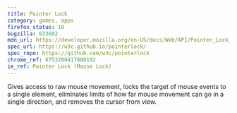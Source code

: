 ```yaml
---
title: Pointer Lock
category: games, apps
firefox_status: 10
bugzilla: 633602
mdn_url: https://developer.mozilla.org/en-US/docs/Web/API/Pointer_Lock_API
spec_url: https://w3c.github.io/pointerlock/
spec_repo: https://github.com/w3c/pointerlock
chrome_ref: 6753200417800192
ie_ref: Pointer Lock (Mouse Lock)
---
```


Gives access to raw mouse movement, locks the target of mouse events to a single element, eliminates limits of how far mouse movement can go in a single direction, and removes the cursor from view.

